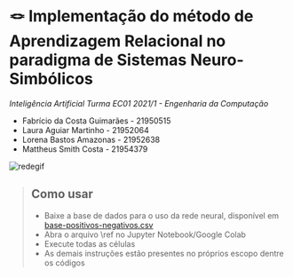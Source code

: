 # 🪢 Implementação do método de Aprendizagem Relacional no paradigma de Sistemas Neuro-Simbólicos

*Inteligência Artificial Turma EC01 2021/1 - Engenharia da Computação*

*   Fabrício da Costa Guimarães - 21950515
*   Laura Aguiar Martinho - 21952064
*   Lorena Bastos Amazonas - 21952638
*   Mattheus Smith Costa - 21954379


![redegif](https://user-images.githubusercontent.com/65060013/167069653-425d9f2c-9b97-416f-9774-f7cb8ab753bb.gif)

> ## Como usar
>
> - Baixe a base de dados para o uso da rede neural, disponível em [base-positivos-negativos.csv](https://github.com/abriciof/sistema-neuro-simbolico/blob/main/base-positivos-negativos.csv)
> - Abra o arquivo \ref no Jupyter Notebook/Google Colab
> - Execute todas as células
> - As demais instruções estão presentes no próprios escopo dentre os códigos
> 

